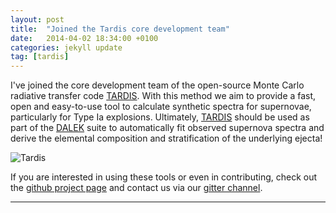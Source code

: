 ```yaml
---
layout: post
title:  "Joined the Tardis core development team"
date:   2014-04-02 18:34:00 +0100
categories: jekyll update
tag: [tardis]
---
```


I've joined the core development team of the open-source Monte Carlo radiative
transfer code [TARDIS][tardis]. With this method we aim to provide a fast, open
and easy-to-use tool to calculate synthetic spectra for supernovae,
particularly for Type Ia explosions. Ultimately, [TARDIS][tardis] should be
used as part of the [DALEK][dalek] suite to automatically fit observed
supernova spectra and derive the elemental composition and stratification of
the underlying ejecta!

![Tardis](https://avatars3.githubusercontent.com/u/6108234?v=3&s=200)

If you are interested in using these tools or even in contributing, check out
the [github project page][tardis-sn] and contact us via our [gitter
channel][gitter].

- - - 

[tardis]: https://github.com/tardis-sn/tardis
[dalek]: https://github.com/tardis-sn/dalek
[tardis-sn]: https://github.com/tardis-sn
[gitter]: https://gitter.im/tardis-sn/tardis
